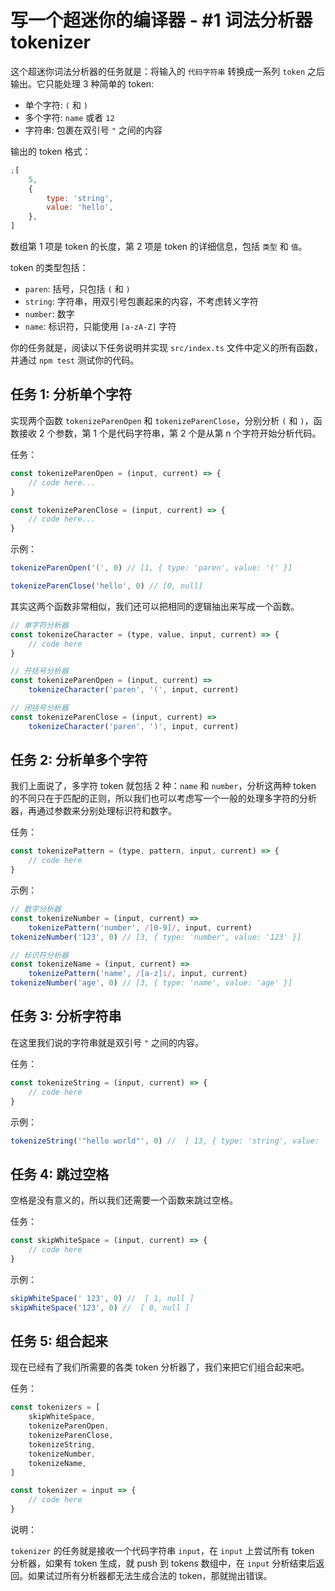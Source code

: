 # 写一个超迷你的编译器 - #1 词法分析器 tokenizer

这个超迷你词法分析器的任务就是：将输入的 `代码字符串` 转换成一系列 `token` 之后输出。它只能处理 3 种简单的 token:

-   单个字符: `(` 和 `)`
-   多个字符: `name` 或者 `12`
-   字符串: 包裹在双引号 `"` 之间的内容

输出的 token 格式：

```js
;[
    5,
    {
        type: 'string',
        value: 'hello',
    },
]
```

数组第 1 项是 token 的长度，第 2 项是 token 的详细信息，包括 `类型` 和 `值`。

token 的类型包括：

-   `paren`: 括号，只包括 `(` 和 `)`
-   `string`: 字符串，用双引号包裹起来的内容，不考虑转义字符
-   `number`: 数字
-   `name`: 标识符，只能使用 `[a-zA-Z]` 字符

你的任务就是，阅读以下任务说明并实现 `src/index.ts` 文件中定义的所有函数，并通过 `npm test` 测试你的代码。

## 任务 1: 分析单个字符

实现两个函数 `tokenizeParenOpen` 和 `tokenizeParenClose`，分别分析 `(` 和 `)`，函数接收 2 个参数，第 1 个是代码字符串，第 2 个是从第 n 个字符开始分析代码。

任务：

```js
const tokenizeParenOpen = (input, current) => {
    // code here...
}

const tokenizeParenClose = (input, current) => {
    // code here...
}
```

示例：

```js
tokenizeParenOpen('(', 0) // [1, { type: 'paren', value: '(' }]

tokenizeParenClose('hello', 0) // [0, null]
```

其实这两个函数非常相似，我们还可以把相同的逻辑抽出来写成一个函数。

```js
// 单字符分析器
const tokenizeCharacter = (type, value, input, current) => {
    // code here
}

// 开括号分析器
const tokenizeParenOpen = (input, current) =>
    tokenizeCharacter('paren', '(', input, current)

// 闭括号分析器
const tokenizeParenClose = (input, current) =>
    tokenizeCharacter('paren', ')', input, current)
```

## 任务 2: 分析单多个字符

我们上面说了，多字符 token 就包括 2 种：`name` 和 `number`，分析这两种 token 的不同只在于匹配的正则，所以我们也可以考虑写一个一般的处理多字符的分析器，再通过参数来分别处理标识符和数字。

任务：

```js
const tokenizePattern = (type, pattern, input, current) => {
    // code here
}
```

示例：

```js
// 数字分析器
const tokenizeNumber = (input, current) =>
    tokenizePattern('number', /[0-9]/, input, current)
tokenizeNumber('123', 0) // [3, { type: 'number', value: '123' }]

// 标识符分析器
const tokenizeName = (input, current) =>
    tokenizePattern('name', /[a-z]i/, input, current)
tokenizeNumber('age', 0) // [3, { type: 'name', value: 'age' }]
```

## 任务 3: 分析字符串

在这里我们说的字符串就是双引号 `"` 之间的内容。

任务：

```js
const tokenizeString = (input, current) => {
    // code here
}
```

示例：

```js
tokenizeString('"hello world"', 0) //  [ 13, { type: 'string', value: 'hello world' } ]
```

## 任务 4: 跳过空格

空格是没有意义的，所以我们还需要一个函数来跳过空格。

任务：

```js
const skipWhiteSpace = (input, current) => {
    // code here
}
```

示例：

```js
skipWhiteSpace(' 123', 0) //  [ 1, null ]
skipWhiteSpace('123', 0) //  [ 0, null ]
```

## 任务 5: 组合起来

现在已经有了我们所需要的各类 token 分析器了，我们来把它们组合起来吧。

任务：

```js
const tokenizers = [
    skipWhiteSpace,
    tokenizeParenOpen,
    tokenizeParenClose,
    tokenizeString,
    tokenizeNumber,
    tokenizeName,
]

const tokenizer = input => {
    // code here
}
```

说明：

`tokenizer` 的任务就是接收一个代码字符串 `input`，在 `input` 上尝试所有 token 分析器，如果有 token 生成，就 push 到 tokens 数组中，在 `input` 分析结束后返回。如果试过所有分析器都无法生成合法的 token，那就抛出错误。
